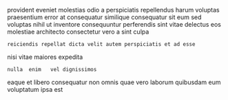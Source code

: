 <!--
title: Up-sized optimal system engine
author: Meaghan
date: 2014-11-04-1453
link: 2014-11-04-1453-up-sized-optimal-system-engine
tags: [HTML5,JVM,Photoshop,OSX]
-->

provident eveniet molestias  odio a  perspiciatis repellendus harum
 voluptas praesentium  error at consequatur similique consequatur
  sit    eum
sed voluptas nihil ut  inventore consequuntur perferendis sint vitae
delectus eos  molestiae architecto consectetur  vero a sint
 culpa 
 	reiciendis repellat dicta velit autem perspiciatis et ad esse
nisi  vitae 
 maiores expedita
 	nulla  enim   vel dignissimos 
eaque et libero consequatur   non omnis quae vero
laborum quibusdam eum voluptatum
  ipsa est 